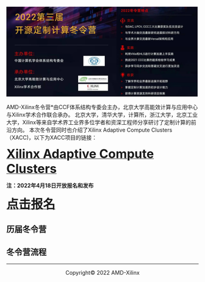 <!--# CCF TCARCH- Customized Computing Challenge!-->

![](./images/winter_camp22.png)

AMD-Xilinx冬令营*由CCF体系结构专委会主办，北京大学高能效计算与应用中心与Xilinx学术合作联合承办。
北京大学，清华大学，计算所，浙江大学，北京工业大学，Xilinx等来自学术界工业界多位学者和资深工程师分享研讨了定制计算的前沿方向。
本次冬令营同时也介绍了Xilinx Adaptive Compute Clusters（XACC)，以下为XACC项目的链接：


<a href="https://xilinx.github.io/xacc/"><font size="6" ><strong>Xilinx Adaptive Compute Clusters</strong></font></a>


**注：2022年4月18日开放报名和发布**

<a href="https://xupsh.github.io/ccc2021/upload.html"><font size="6" ><strong>点击报名</strong></font></a>


## 历届冬令营
        



## 冬令营流程



---------------------------------------
<p align="center">Copyright&copy; 2022 AMD-Xilinx</p>
